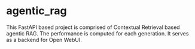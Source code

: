 # agentic_rag
This FastAPI based project is comprised of Contextual Retrieval based agentic RAG. The performance is computed for each generation. It serves as a backend for Open WebUI.
